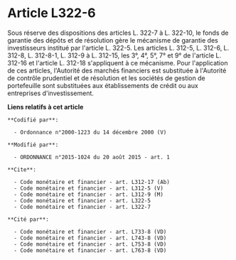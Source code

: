 # Article L322-6

Sous réserve des dispositions des articles L. 322-7 à L. 322-10, le fonds de garantie des dépôts et de résolution gère le
mécanisme de garantie des investisseurs institué par l'article L. 322-5. Les articles L. 312-5, L. 312-6, L. 312-8, L.
312-8-1, L. 312-9 à L. 312-15, les 3°, 4°, 5°, 7° et 9° de l'article L. 312-16 et l'article L. 312-18 s'appliquent à ce
mécanisme. Pour l'application de ces articles, l'Autorité des marchés financiers est substituée à l'Autorité de contrôle
prudentiel et de résolution et les sociétés de gestion de portefeuille sont substituées aux établissements de crédit ou aux
entreprises d'investissement.

**Liens relatifs à cet article**

	**Codifié par**:

	  - Ordonnance n°2000-1223 du 14 décembre 2000 (V)

	**Modifié par**:

	  - ORDONNANCE n°2015-1024 du 20 août 2015 - art. 1

	**Cite**:

	  - Code monétaire et financier - art. L312-17 (Ab)
	  - Code monétaire et financier - art. L312-5 (V)
	  - Code monétaire et financier - art. L312-9 (M)
	  - Code monétaire et financier - art. L322-5
	  - Code monétaire et financier - art. L322-7

	**Cité par**:

	  - Code monétaire et financier - art. L733-8 (VD)
	  - Code monétaire et financier - art. L743-8 (VD)
	  - Code monétaire et financier - art. L753-8 (VD)
	  - Code monétaire et financier - art. L763-8 (VD)
